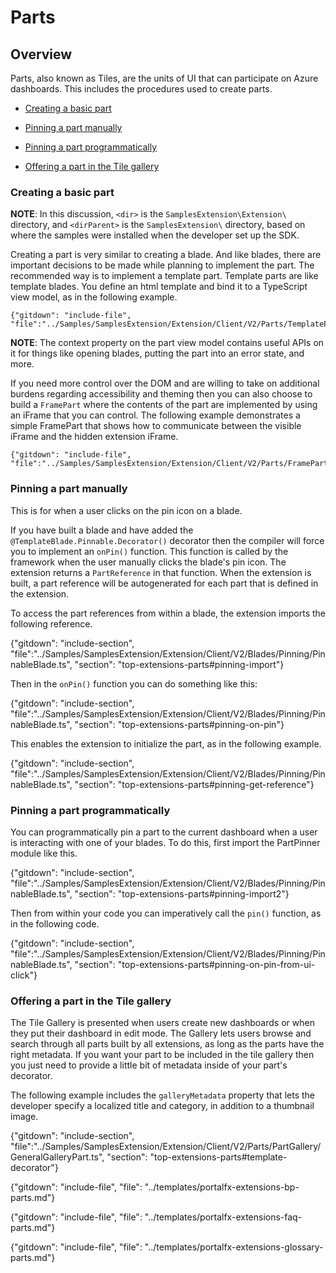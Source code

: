 # Parts

## Overview

Parts, also known as Tiles, are the units of UI that can participate on Azure dashboards. This includes the procedures used to create parts.

* [Creating a basic part](#creating-a-basic-part)

* [Pinning a part manually](#pinning-a-part-manually) 

* [Pinning a part programmatically](#pinning-a-part-programmatically) 

* [Offering a part in the Tile gallery](#offering-a-part-in-the-tile-gallery)

### Creating a basic part

**NOTE**: In this discussion, `<dir>` is the `SamplesExtension\Extension\` directory, and  `<dirParent>`  is the `SamplesExtension\` directory, based on where the samples were installed when the developer set up the SDK. 

Creating a part is very similar to creating a blade. And like blades, there are important decisions to be made while planning to implement the part.  The recommended way is to implement a template part.  Template parts are like template blades. You define an html template and bind it to a TypeScript view model, as in the following example.

```
{"gitdown": "include-file", "file":"../Samples/SamplesExtension/Extension/Client/V2/Parts/TemplatePart/SimpleTemplatePart.ts"}
```

**NOTE**: The context property on the part view model contains useful APIs on it for things like opening blades, putting the part into an error state, and more.

If you need more control over the DOM and are willing to take on additional burdens regarding accessibility and theming then you can also choose to build a `FramePart` where the contents of the part are implemented by using an iFrame that you can control. The following  example demonstrates  a simple FramePart that shows how to communicate between the visible iFrame and the hidden extension iFrame.

```
{"gitdown": "include-file", "file":"../Samples/SamplesExtension/Extension/Client/V2/Parts/FramePart/SampleFramePart.ts"}
```

### Pinning a part manually

This is for when a user clicks on the pin icon on a blade.

If you have built a blade and have added the `@TemplateBlade.Pinnable.Decorator()` decorator then the compiler will force you to implement an `onPin()` function. This function is called by the framework when the user manually clicks the blade's pin icon. The extension returns a `PartReference` in that function. When the  extension is built, a part reference will be autogenerated  for each part that is defined in the extension. 

To access the  part references from within a blade, the extension imports the following reference.

{"gitdown": "include-section", "file":"../Samples/SamplesExtension/Extension/Client/V2/Blades/Pinning/PinnableBlade.ts", "section": "top-extensions-parts#pinning-import"}

Then in the `onPin()` function you can do something like this:

{"gitdown": "include-section", "file":"../Samples/SamplesExtension/Extension/Client/V2/Blades/Pinning/PinnableBlade.ts", "section": "top-extensions-parts#pinning-on-pin"}

This enables the extension to initialize the part, as in the following example.

{"gitdown": "include-section", "file":"../Samples/SamplesExtension/Extension/Client/V2/Blades/Pinning/PinnableBlade.ts", "section": "top-extensions-parts#pinning-get-reference"}

### Pinning a part programmatically 

You can programmatically pin a part to the current dashboard when a user is interacting with one of your blades. To do this, first import the PartPinner module like this.

{"gitdown": "include-section", "file":"../Samples/SamplesExtension/Extension/Client/V2/Blades/Pinning/PinnableBlade.ts", "section": "top-extensions-parts#pinning-import2"}

Then from within your code you can imperatively call the `pin()` function, as in the following code.

{"gitdown": "include-section", "file":"../Samples/SamplesExtension/Extension/Client/V2/Blades/Pinning/PinnableBlade.ts", "section": "top-extensions-parts#pinning-on-pin-from-ui-click"}

### Offering a part in the Tile gallery

The Tile Gallery is presented when users create new dashboards or when they put their dashboard in edit mode. The Gallery lets users browse and search through all parts built by all extensions, as long as the parts have the right metadata. If you want your part to be included in the tile gallery then you just need to provide a little bit of metadata inside of your part's decorator. 

The following example includes the `galleryMetadata` property that lets the developer specify a localized title and category, in addition to a thumbnail image. 

{"gitdown": "include-section", "file":"../Samples/SamplesExtension/Extension/Client/V2/Parts/PartGallery/GeneralGalleryPart.ts", "section": "top-extensions-parts#template-decorator"}

 {"gitdown": "include-file", "file": "../templates/portalfx-extensions-bp-parts.md"}

 {"gitdown": "include-file", "file": "../templates/portalfx-extensions-faq-parts.md"}

 {"gitdown": "include-file", "file": "../templates/portalfx-extensions-glossary-parts.md"}